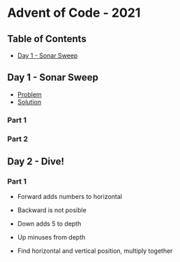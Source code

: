 # Advent of Code - 2021

## Table of Contents

- [Day 1 - Sonar Sweep](day-1-sonar-sweep)

## Day 1 - Sonar Sweep

- [Problem](https://adventofcode.com/2021/day/1)
- [Solution](day2/day2.py)

### Part 1

### Part 2

## Day 2 - Dive!

### Part 1

- Forward adds numbers to horizontal
- Backward is not posible
- Down adds 5 to depth
- Up minuses from depth

- Find horizontal and vertical position, multiply together
